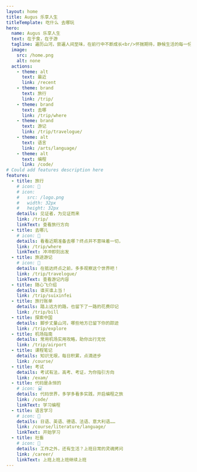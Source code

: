 ```yaml
---
layout: home
title: Augus 乐享人生
titleTemplate: 吃什么 去哪玩
hero:
  name: Augus 乐享人生
  text: 在于食，在于游
  tagline: 遍历山河，尝遍人间至味，在前行中不断成长<br/>怀揣期待，静候生活的每一份惊喜<br/>于此，<a href='/recent'>记录</a>平凡却独一无二的人生轨迹
  image:
    src: /home.png
    alt: none
  actions:
    - theme: alt
      text: 最近
      link: /recent     
    - theme: brand
      text: 旅行
      link: /trip/      
    - theme: brand
      text: 去哪
      link: /trip/where
    - theme: brand
      text: 游记
      link: /trip/travelogue/
    - theme: alt
      text: 语言
      link: /arts/language/      
    - theme: alt
      text: 编程
      link: /code/      
# Could add features description here
features:
  - title: 旅行
    # icon: 🚀
    # icon:
    #   src: /logo.png
    #   width: 32px
    #   height: 32px    
    details: 见证者，为见证而来
    link: /trip/
    linkText: 查看旅行方向
  - title: 去哪儿
    # icon: 🚀
    details: 看看近期准备去哪？终点并不意味着一切，
    link: /trip/where
    linkText: 冲冲即刻出发
  - title: 旅途游记
    # icon: 🚀
    details: 在抵达终点之前，多多观察这个世界吧！     
    link: /trip/travelogue/
    linkText: 查看游记内容  
  - title: 随心飞介绍
    details: 谁买谁上当！
    link: /trip/suixinfei
  - title: 旅行账单
    details: 踏上远方的路，也留下了一路的花费印记
    link: /trip/bill
  - title: 探索中国
    details: 脚步丈量山河，哪些地方已留下你的踪迹
    link: /trip/explore    
  - title: 机场指南
    details: 常用机场实用攻略，助你出行无忧
    link: /trip/airport
  - title: 课程笔记
    details: 知识无垠，每日积累，点滴进步
    link: /course/    
  - title: 考试
    details: 考试有法，高考、考证，为你指引方向
    link: /exam/
  - title: 代码是永恒的
    # icon: 💻
    details: 代码世界，多学多看多实践，开启编程之旅
    link: /code/
    linkText: 学习编程
  - title: 语言学习
    # icon: 🥂
    details: 日语、英语、德语、法语、意大利语……
    link: /course/literature/language/
    linkText: 开始学习    
  - title: 社畜
    # icon: 🥂
    details: 工作之外，还有生活？上班日常的灵魂拷问
    link: /career/
    linkText: 上班上班上班继续上班     
---
```

